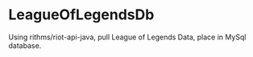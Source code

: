 # LeagueOfLegendsDb
Using rithms/riot-api-java, pull League of Legends Data, place in MySql database.
